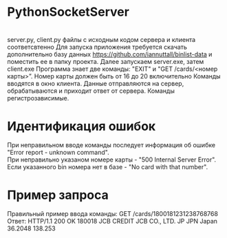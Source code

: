 # PythonSocketServer
#
server.py, client.py файлы с исходным кодом сервера и клиента соответсвтенно
Для запуска приложения требуется скачать дополнительно базу данных https://github.com/iannuttall/binlist-data и поместить ее в папку проекта.
Далее запускаем server.exe, затем client.exe
Программа знает две команды: "EXIT" и "GET /cards/<номер карты>”. Номер карты должен быть от 16 до 20 включительно 
Команды вводятся в окно клиента. Данные отправляются на сервер, обрабатываются и приходит ответ от сервера. Команды регистрозависимые.
# Идентификация ошибок
При неправильном вводе команды последует информация об ошибке "Error report - unknown command".  
При неправильно указаном номере карты - "500 Internal Server Error".  
Если указанного bin номера нет в базе - "No card with that number".
# Пример запроса
Правильный пример ввода команды: GET /cards/1800181231238768768
Ответ: 
HTTP/1.1 200 OK
180018 JCB CREDIT  JCB CO., LTD. JP JPN Japan 36.2048 138.253
